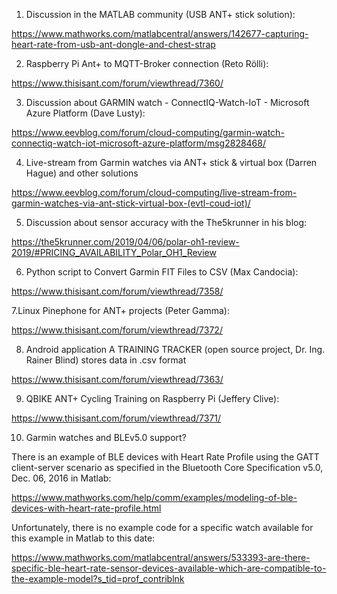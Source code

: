 
1. Discussion in the MATLAB community (USB ANT+  stick solution):

https://www.mathworks.com/matlabcentral/answers/142677-capturing-heart-rate-from-usb-ant-dongle-and-chest-strap

2. Raspberry Pi Ant+ to MQTT-Broker connection (Reto Rölli):

https://www.thisisant.com/forum/viewthread/7360/

3. Discussion about GARMIN watch - ConnectIQ-Watch-IoT - Microsoft Azure Platform (Dave Lusty):

https://www.eevblog.com/forum/cloud-computing/garmin-watch-connectiq-watch-iot-microsoft-azure-platform/msg2828468/

4. Live-stream from Garmin watches via ANT+ stick & virtual box (Darren Hague) and other solutions

https://www.eevblog.com/forum/cloud-computing/live-stream-from-garmin-watches-via-ant-stick-virtual-box-(evtl-coud-iot)/

5. Discussion about sensor accuracy with the The5krunner in his blog:

https://the5krunner.com/2019/04/06/polar-oh1-review-2019/#PRICING_AVAILABILITY_Polar_OH1_Review

6. Python script to Convert Garmin FIT Files to CSV (Max Candocia):

https://www.thisisant.com/forum/viewthread/7358/

7.Linux Pinephone for ANT+ projects (Peter Gamma):

https://www.thisisant.com/forum/viewthread/7372/

8. Android application A TRAINING TRACKER (open source project, Dr. Ing. Rainer Blind) stores data in .csv format

https://www.thisisant.com/forum/viewthread/7363/

9. QBIKE ANT+ Cycling Training on Raspberry Pi (Jeffery Clive):

https://www.thisisant.com/forum/viewthread/7371/

10. Garmin watches and BLEv5.0 support?

There is an example of BLE devices with Heart Rate Profile using the GATT client-server scenario as specified in the Bluetooth Core Specification v5.0, Dec. 06, 2016 in Matlab:

https://www.mathworks.com/help/comm/examples/modeling-of-ble-devices-with-heart-rate-profile.html

Unfortunately, there is no example code for a specific watch available for this example in Matlab to this date:

https://www.mathworks.com/matlabcentral/answers/533393-are-there-specific-ble-heart-rate-sensor-devices-available-which-are-compatible-to-the-example-model?s_tid=prof_contriblnk



